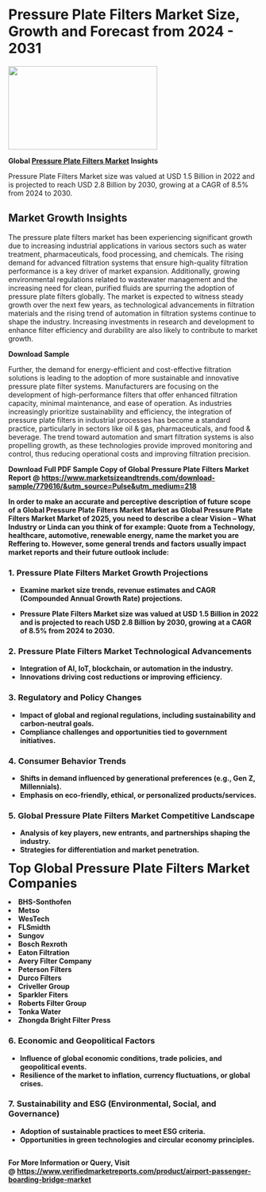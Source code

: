 <H1>Pressure Plate Filters Market Size, Growth and Forecast from 2024 - 2031</H1><img class="aligncenter size-medium wp-image-584254" src="https://thirdeyenews.in/wp-content/uploads/2024/09/Global-Market-Research-300x168.jpeg" alt="" width="300" height="168" /><p><strong>Global&nbsp;<a href="https://www.marketsizeandtrends.com/download-sample/779616/&amp;utm_source=Pulse&amp;utm_medium=218">Pressure Plate Filters Market</a> Insights</strong></p><p>Pressure Plate Filters Market size was valued at USD 1.5 Billion in 2022 and is projected to reach USD 2.8 Billion by 2030, growing at a CAGR of 8.5% from 2024 to 2030.</p><p><h2>Market Growth Insights</h2> <p>The pressure plate filters market has been experiencing significant growth due to increasing industrial applications in various sectors such as water treatment, pharmaceuticals, food processing, and chemicals. The rising demand for advanced filtration systems that ensure high-quality filtration performance is a key driver of market expansion. Additionally, growing environmental regulations related to wastewater management and the increasing need for clean, purified fluids are spurring the adoption of pressure plate filters globally. The market is expected to witness steady growth over the next few years, as technological advancements in filtration materials and the rising trend of automation in filtration systems continue to shape the industry. Increasing investments in research and development to enhance filter efficiency and durability are also likely to contribute to market growth.</p> <p><strong>Download Sample</strong></p> <p>Further, the demand for energy-efficient and cost-effective filtration solutions is leading to the adoption of more sustainable and innovative pressure plate filter systems. Manufacturers are focusing on the development of high-performance filters that offer enhanced filtration capacity, minimal maintenance, and ease of operation. As industries increasingly prioritize sustainability and efficiency, the integration of pressure plate filters in industrial processes has become a standard practice, particularly in sectors like oil & gas, pharmaceuticals, and food & beverage. The trend toward automation and smart filtration systems is also propelling growth, as these technologies provide improved monitoring and control, thus reducing operational costs and improving filtration precision.</p> <p><strong></p><p><span class=""><strong>Download Full PDF Sample Copy of Global Pressure Plate Filters Market Report</strong> @ <a href="https://www.marketsizeandtrends.com/download-sample/779616/&amp;utm_source=Pulse&amp;utm_medium=218" target="_blank">https://www.marketsizeandtrends.com/download-sample/779616/&amp;utm_source=Pulse&amp;utm_medium=218</a></span></p><p>In order to make an accurate and perceptive description of future scope of a Global&nbsp;Pressure Plate Filters Market Market as Global&nbsp;Pressure Plate Filters Market Market of 2025, you need to describe a clear Vision &ndash; What Industry or Linda can you think of for example: Quote from a Technology, healthcare, automotive, renewable energy, name the market you are Reffering to. However, some general trends and factors usually impact market reports and their future outlook include:</p><h3>1.&nbsp;<strong>Pressure Plate Filters Market Growth Projections</strong></h3><ul><li>Examine market size trends, revenue estimates and CAGR (Compounded Annual Growth Rate) projections.</li><li><p>Pressure Plate Filters Market size was valued at USD 1.5 Billion in 2022 and is projected to reach USD 2.8 Billion by 2030, growing at a CAGR of 8.5% from 2024 to 2030.</p></li></ul><h3>2.&nbsp;<strong>Pressure Plate Filters Market Technological Advancements</strong></h3><ul><li>Integration of AI, IoT, blockchain, or automation in the industry.</li><li>Innovations driving cost reductions or improving efficiency.</li></ul><h3>3.&nbsp;<strong>Regulatory and Policy Changes</strong></h3><ul><li>Impact of global and regional regulations, including sustainability and carbon-neutral goals.</li><li>Compliance challenges and opportunities tied to government initiatives.</li></ul><h3>4.&nbsp;<strong>Consumer Behavior Trends</strong></h3><ul><li>Shifts in demand influenced by generational preferences (e.g., Gen Z, Millennials).</li><li>Emphasis on eco-friendly, ethical, or personalized products/services.</li></ul><h3>5.&nbsp;<strong>Global Pressure Plate Filters Market Competitive Landscape</strong></h3><ul><li>Analysis of key players, new entrants, and partnerships shaping the industry.</li><li>Strategies for differentiation and market penetration.</li></ul><p data-pm-slice="1 1 []"><span style="color: inherit; font-family: inherit; font-size: 25px;">Top Global Pressure Plate Filters Market Companies</span></p><div class="" data-test-id=""><p><li>BHS-Sonthofen</li><li> Metso</li><li> WesTech</li><li> FLSmidth</li><li> Sungov</li><li> Bosch Rexroth</li><li> Eaton Filtration</li><li> Avery Filter Company</li><li> Peterson Filters</li><li> Durco Filters</li><li> Criveller Group</li><li> Sparkler Fiters</li><li> Roberts Filter Group</li><li> Tonka Water</li><li> Zhongda Bright Filter Press</li></p></div><h3>6.&nbsp;<strong>Economic and Geopolitical Factors</strong></h3><ul><li>Influence of global economic conditions, trade policies, and geopolitical events.</li><li>Resilience of the market to inflation, currency fluctuations, or global crises.</li></ul><h3>7.&nbsp;<strong>Sustainability and ESG (Environmental, Social, and Governance)</strong></h3><ul><li>Adoption of sustainable practices to meet ESG criteria.</li><li>Opportunities in green technologies and circular economy principles.</li></ul><h2><strong style="font-size: 14px;">For More Information or Query, Visit @&nbsp;</strong><a style="background-color: #ffffff; font-size: 14px;" href="https://www.marketsizeandtrends.com/report/pressure-plate-filters-market/" target="_blank">https://www.verifiedmarketreports.com/product/airport-passenger-boarding-bridge-market</a></h2>

